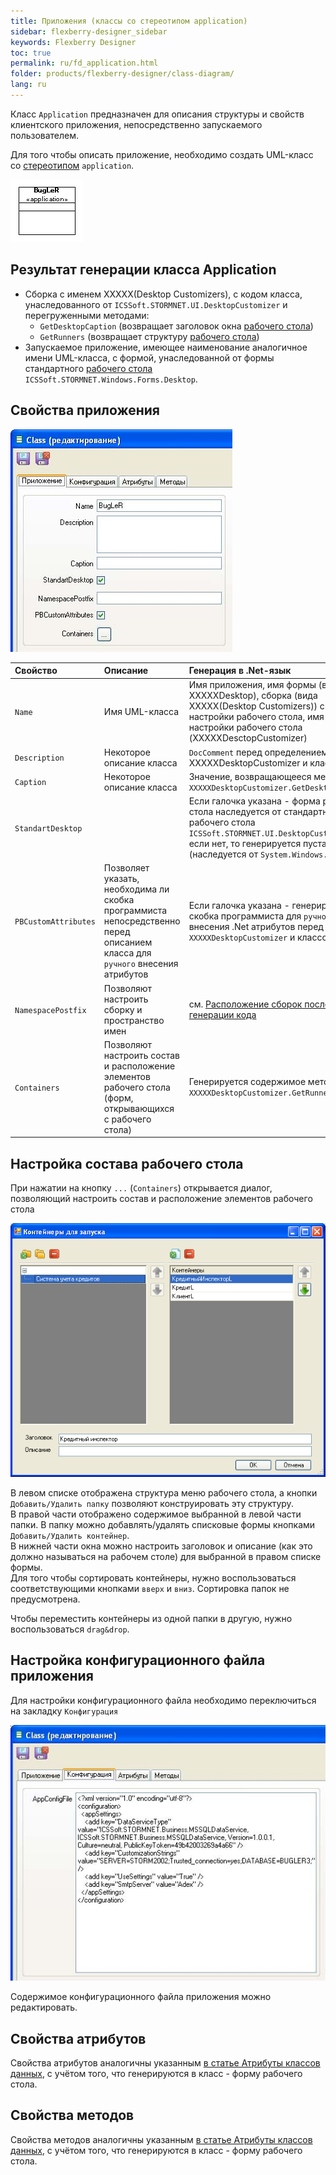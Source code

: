 ```yaml
---
title: Приложения (классы со стереотипом application) 
sidebar: flexberry-designer_sidebar
keywords: Flexberry Designer
toc: true
permalink: ru/fd_application.html
folder: products/flexberry-designer/class-diagram/
lang: ru
---
```


Класс `Application` предназначен для описания структуры и свойств клиентского приложения, непосредственно запускаемого пользователем.

Для того чтобы описать приложение, необходимо создать UML-класс со [стереотипом](fd_key-concepts.html) `application`.

![](/images/pages/products/flexberry-designer/class-diagram/application.png)

## Результат генерации класса Application

* Сборка с именем XXXXX(Desktop Customizers), с кодом класса, унаследованного от `ICSSoft.STORMNET.UI.DesktopCustomizer` и перегруженными методами: 
    * `GetDesktopCaption` (возвращает заголовок окна [рабочего стола](fw_app-desktop.html))
    * `GetRunners` (возвращает структуру [рабочего стола](fw_app-desktop.html))
* Запускаемое приложение, имеющее наименование аналогичное имени UML-класса, с формой, унаследованной от формы стандартного [рабочего стола](fw_app-desktop.html) `ICSSoft.STORMNET.Windows.Forms.Desktop`. 

## Свойства приложения

![](/images/pages/products/flexberry-designer/class-diagram/applicationprops.jpg)

Свойство | Описание | Генерация в .Net-язык
:---------------------|:-------------------------------|:-----------------------------------------
`Name` | Имя UML-класса | Имя приложения, имя формы (вида XXXXXDesktop), сборка (вида XXXXX(Desktop Customizers)) с классом настройки рабочего стола, имя класса настройки рабочего стола (XXXXXDesctopCustomizer)
`Description` | Некоторое описание класса | `DocComment` перед определением класса XXXXXDesktopCustomizer и класса формы
`Caption` | Некоторое описание класса | Значение, возвращающееся методом `XXXXXDesktopCustomizer.GetDesktopCaption()`
`StandartDesktop` | | Если галочка указана - форма рабочего стола наследуется от стандартного рабочего стола `ICSSoft.STORMNET.UI.DesktopCustomizer`, если нет, то генерируется пустая форма (наследуется от `System.Windows.Forms.Form`)
`PBCustomAttributes` | Позволяет указать, необходима ли скобка программиста непосредственно перед описанием класса для `ручного` внесения атрибутов | Если галочка указана - генерируется скобка программиста для `ручного` внесения .Net атрибутов перед классами `XXXXXDesktopCustomizer` и классом формы.
`NamespacePostfix` | Позволяют настроить сборку и пространство имен | см. [Расположение сборок после генерации кода](fo_location-assembly-after-code-generation.html)
`Containers` | Позволяют настроить состав и расположение элементов рабочего стола (форм, открывающихся с рабочего стола) | Генерируется содержимое метода `XXXXXDesktopCustomizer.GetRunners()`.

## Настройка состава рабочего стола

При нажатии на кнопку `...` (`Containers`) открывается диалог, позволяющий настроить состав и расположение элементов рабочего стола

![](/images/pages/products/flexberry-designer/class-diagram/applicationconts.png)

В левом списке отображена структура меню рабочего стола, а кнопки `Добавить/Удалить папку` позволяют конструировать эту структуру.  
В правой части отображено содержимое выбранной в левой части папки. В папку можно добавлять/удалять списковые формы кнопками `Добавить/Удалить контейнер`.  
В нижней части окна можно настроить заголовок и описание (как это должно называться на рабочем столе) для выбранной в правом списке формы.  
Для того чтобы сортировать контейнеры, нужно воспользоваться соответствующими кнопками `вверх` и `вниз`. Сортировка папок не предусмотрена.

Чтобы переместить контейнеры из одной папки в другую, нужно воспользоваться `drag&drop`.

## Настройка конфигурационного файла приложения

Для настройки конфигурационного файла необходимо переключиться на закладку `Конфигурация`

![](/images/pages/products/flexberry-designer/class-diagram/applicationconfig.jpg)

Cодержимое конфигурационного файла приложения можно редактировать.

## Свойства атрибутов

Свойства атрибутов аналогичны указанным  [в статье Атрибуты классов данных](fd_attributes-class-data.html), с учётом того, что генерируются в класс - форму рабочего стола.

## Свойства методов

Свойства методов аналогичны указанным [в статье Атрибуты классов данных](fd_attributes-class-data.html), с учётом того, что генерируются в класс - форму рабочего стола.


